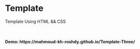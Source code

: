 # Template
<P> Template Using HTML && CSS</P>
<br>
<h4>
  Demo: https://mahmoud-kh-roshdy.github.io/Template-Three/
</h4>
